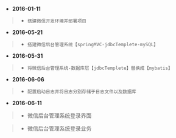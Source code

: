 * **2016-01-11**

>  + `搭建微信开发环境并部署项目`

* **2016-05-21**

>  + `搭建微信后台管理系统【springMVC-jdbcTemplete-mySQL】`

* **2016-05-31**

>  + `将微信后台管理系统-数据库层【jdbcTemplete】替换成【mybatis】`

* **2016-06-06**

>  + `配置启动日志并将日志分别存储于日志文件以及数据库`

* **2016-06-11**

>  + 微信后台管理系统登录界面

>  + 微信后台管理系统登录业务